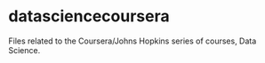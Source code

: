datasciencecoursera
===================

Files related to the Coursera/Johns Hopkins series of courses, Data Science.
